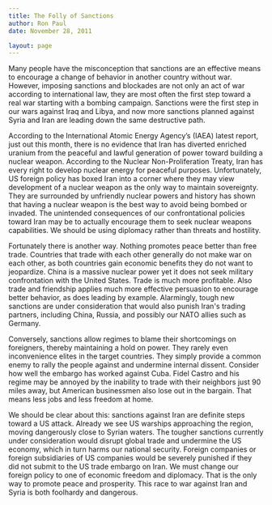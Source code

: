 ```yaml
---
title: The Folly of Sanctions
author: Ron Paul
date: November 28, 2011

layout: page
---
```


Many people have the misconception that sanctions are an effective means
to encourage a change of behavior in another country without war.
However, imposing sanctions and blockades are not only an act of war
according to international law, they are most often the first step
toward a real war starting with a bombing campaign. Sanctions were the
first step in our wars against Iraq and Libya, and now more sanctions
planned against Syria and Iran are leading down the same destructive
path.

According to the International Atomic Energy Agency’s (IAEA) latest
report, just out this month, there is no evidence that Iran has
diverted enriched uranium from the peaceful and lawful generation of
power toward building a nuclear weapon. According to the Nuclear
Non-Proliferation Treaty, Iran has every right to develop nuclear
energy for peaceful purposes. Unfortunately, US foreign policy has
boxed Iran into a corner where they may view development of a nuclear
weapon as the only way to maintain sovereignty. They are surrounded by
unfriendly nuclear powers and history has shown that having a nuclear
weapon is the best way to avoid being bombed or invaded. The unintended
consequences of our confrontational policies toward Iran may be to
actually encourage them to seek nuclear weapons capabilities. We should
be using diplomacy rather than threats and hostility.

Fortunately there is another way. Nothing promotes peace better than
free trade. Countries that trade with each other generally do not make
war on each other, as both countries gain economic benefits they do not
want to jeopardize. China is a massive nuclear power yet it does not
seek military confrontation with the United States. Trade is much more
profitable. Also trade and friendship applies much more effective
persuasion to encourage better behavior, as does leading by example.
Alarmingly, tough new sanctions are under consideration that would also
punish Iran's trading partners, including China, Russia, and possibly
our NATO allies such as Germany.

Conversely, sanctions allow regimes to blame their shortcomings on
foreigners, thereby maintaining a hold on power. They rarely even
inconvenience elites in the target countries. They simply provide a
common enemy to rally the people against and undermine internal
dissent. Consider how well the embargo has worked against Cuba. Fidel
Castro and his regime may be annoyed by the inability to trade with
their neighbors just 90 miles away, but American businessmen also lose
out in the bargain. That means less jobs and less freedom at home.

We should be clear about this: sanctions against Iran are definite
steps toward a US attack. Already we see US warships approaching the
region, moving dangerously close to Syrian waters. The tougher
sanctions currently under consideration would disrupt global trade and
undermine the US economy, which in turn harms our national security.
Foreign companies or foreign subsidiaries of US companies would be
severely punished if they did not submit to the US trade embargo on
Iran. We must change our foreign policy to one of economic freedom and
diplomacy. That is the only way to promote peace and prosperity. This
race to war against Iran and Syria is both foolhardy and dangerous.
